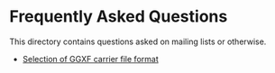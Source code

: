 # Frequently Asked Questions

This directory contains questions asked on mailing lists or otherwise.

* [Selection of GGXF carrier file format](./FormatChoice.md)
